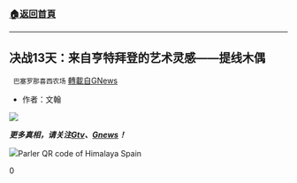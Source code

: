 ###  [:house:返回首頁](https://github.com/ourhimalayas/txt)
---

## 决战13天：来自亨特拜登的艺术灵感——提线木偶
` 巴塞罗那喜西农场` [轉載自GNews](https://gnews.org/zh-hans/518102/)

- 作者：文翰


![]()![](https://gnews-media-offload.s3.amazonaws.com/wp-content/uploads/2020/11/02181439/PHOTO-2020-11-02-11-42-49.jpg)

***更多真相，请关注[Gtv](https://gtv.org/)、[Gnews](https://gnews.org/)！***

![]()![](https://gnews-media-offload.s3.amazonaws.com/wp-content/uploads/2020/10/25143553/image0-101.jpg)Parler QR code of Himalaya Spain

0
